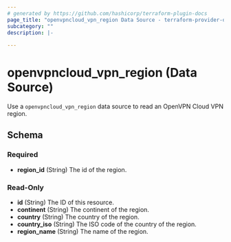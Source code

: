 ```yaml
---
# generated by https://github.com/hashicorp/terraform-plugin-docs
page_title: "openvpncloud_vpn_region Data Source - terraform-provider-openvpn-cloud"
subcategory: ""
description: |-
  
---
```


# openvpncloud_vpn_region (Data Source)

Use a `openvpncloud_vpn_region` data source to read an OpenVPN Cloud VPN region.



<!-- schema generated by tfplugindocs -->
## Schema

### Required

- **region_id** (String) The id of the region.

### Read-Only

- **id** (String) The ID of this resource.
- **continent** (String) The continent of the region.
- **country** (String) The country of the region.
- **country_iso** (String) The ISO code of the country of the region.
- **region_name** (String) The name of the region.


